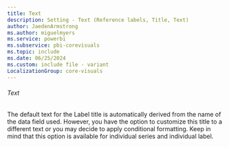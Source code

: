 ```yaml
---
title: Text
description: Setting - Text (Reference labels, Title, Text)
author: JaedenArmstrong
ms.author: miguelmyers
ms.service: powerbi
ms.subservice: pbi-corevisuals
ms.topic: include
ms.date: 06/25/2024
ms.custom: include file - variant
LocalizationGroup: core-visuals
---
```

###### Text

The default text for the Label title is automatically derived from the name of the data field used. However, you have the option to  customize this title to a different text or you may decide to apply conditional formatting. Keep in mind that this option is available for individual series and individual label.
